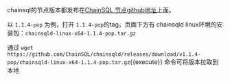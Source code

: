 

chainsql的节点版本都发布在[ChainSQL 节点github地址](https://github.com/ChainSQL/chainsqld/releases)上面。

以 `1.1.4-pop` 为例，打开 `1.1.4-pop`的tag，页面下方有 chainsqld linux环境的安装包：`chainsqld-linux-x64-1.1.4-pop.tar.gz`

通过 `wget https://github.com/ChainSQL/chainsqld/releases/download/v1.1.4-pop/chainsqld-linux-x64-1.1.4-pop.tar.gz`{{execute}} 命令可将版本拉取到本地





